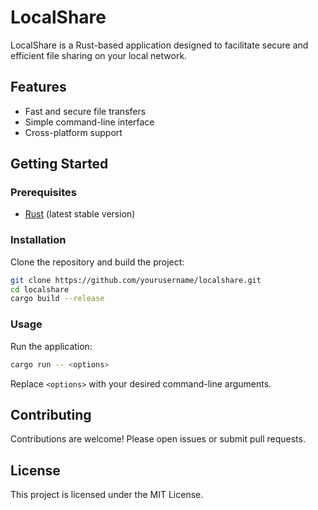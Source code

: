 # LocalShare

LocalShare is a Rust-based application designed to facilitate secure and efficient file sharing on your local network.

## Features

- Fast and secure file transfers
- Simple command-line interface
- Cross-platform support

## Getting Started

### Prerequisites

- [Rust](https://www.rust-lang.org/tools/install) (latest stable version)

### Installation

Clone the repository and build the project:

```sh
git clone https://github.com/yourusername/localshare.git
cd localshare
cargo build --release
```

### Usage

Run the application:

```sh
cargo run -- <options>
```

Replace `<options>` with your desired command-line arguments.

## Contributing

Contributions are welcome! Please open issues or submit pull requests.

## License

This project is licensed under the MIT License.